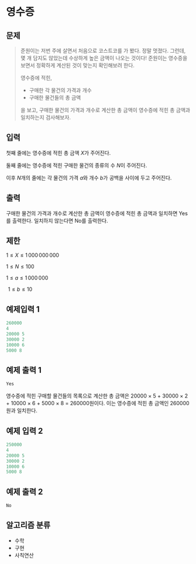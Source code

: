 # 영수증
## 문제
> 준원이는 저번 주에 살면서 처음으로 코스트코를 가 봤다. 정말 멋졌다. 그런데, 몇 개 담지도 않았는데 수상하게 높은 금액이 나오는 것이다! 준원이는 영수증을 보면서 정확하게 계산된 것이 맞는지 확인해보려 한다.
>
> 영수증에 적힌,
> * 구매한 각 물건의 가격과 개수
> * 구매한 물건들의 총 금액
> 
> 을 보고, 구매한 물건의 가격과 개수로 계산한 총 금액이 영수증에 적힌 총 금액과 일치하는지 검사해보자.
## 입력
첫째 줄에는 영수증에 적힌 총 금액
$X$가 주어진다.

둘째 줄에는 영수증에 적힌 구매한 물건의 종류의 수
$N$이 주어진다.

이후
$N$개의 줄에는 각 물건의 가격
$a$와 개수
$b$가 공백을 사이에 두고 주어진다.
## 출력
구매한 물건의 가격과 개수로 계산한 총 금액이 영수증에 적힌 총 금액과 일치하면 Yes를 출력한다. 일치하지 않는다면 No를 출력한다.
## 제한
$1 ≤ X ≤ 1\,000\,000\,000$ 
 

$1 ≤ N ≤ 100$ 
 

$1 ≤ a ≤ 1\,000\,000$ 

 
$1 ≤ b ≤ 10$ 
## 예제입력 1
```java
260000
4
20000 5
30000 2
10000 6
5000 8
```
## 예제 출력 1
```java
Yes
```
영수증에 적힌 구매할 물건들의 목록으로 계산한 총 금액은 20000 × 5 + 30000 × 2 + 10000 × 6 + 5000 × 8 = 260000원이다. 이는 영수증에 적힌 총 금액인 260000원과 일치한다.
## 예제 입력 2
```java
250000
4
20000 5
30000 2
10000 6
5000 8
```
## 예제 출력 2
```java
No
```
## 알고리즘 분류
* 수학
* 구현
* 사칙연산